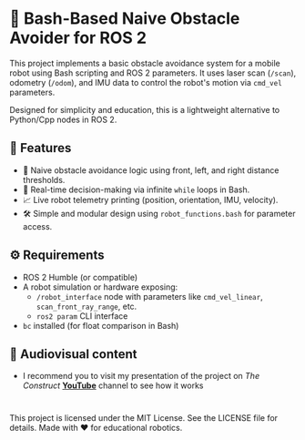 # 🤖 Bash-Based Naive Obstacle Avoider for ROS 2

This project implements a basic obstacle avoidance system for a mobile robot using Bash scripting and ROS 2 parameters. It uses laser scan (`/scan`), odometry (`/odom`), and IMU data to control the robot's motion via `cmd_vel` parameters.

Designed for simplicity and education, this is a lightweight alternative to Python/Cpp nodes in ROS 2.

## 🧠 Features

- 🛑 Naive obstacle avoidance logic using front, left, and right distance thresholds.
- 🔄 Real-time decision-making via infinite `while` loops in Bash.
- 📈 Live robot telemetry printing (position, orientation, IMU, velocity).
- 🛠 Simple and modular design using `robot_functions.bash` for parameter access.

## ⚙️ Requirements

- ROS 2 Humble (or compatible)
- A robot simulation or hardware exposing:
  - `/robot_interface` node with parameters like `cmd_vel_linear`, `scan_front_ray_range`, etc.
  - `ros2 param` CLI interface
- `bc` installed (for float comparison in Bash)

## 🎥 Audiovisual content

* I recommend you to visit my presentation of the project on *The Construct* [**YouTube**](https://www.youtube.com/live/my1uggnVLkg?si=Qn4Eo9icft3ClaFf) channel to see how it works

#
This project is licensed under the MIT License. See the LICENSE file for details.
Made with ❤️ for educational robotics.
